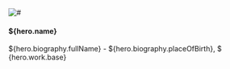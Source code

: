 <div class="hero-card card">
  <div class="image-container">
    <img src="${hero.images.lg}" alt="#" class="hero-image" />
  </div>
  <div class="hero-body">
    <h4 class="hero-name">${hero.name}</h4>
    <p class="hero-bio">
      ${hero.biography.fullName} - ${hero.biography.placeOfBirth}, $
      {hero.work.base}
    </p>
  </div>
</div>
